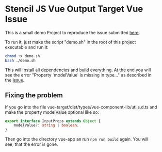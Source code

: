 # Stencil JS Vue Output Target Vue Issue

This is a small demo Project to reproduce the issue submitted [here](https://github.com/ionic-team/stencil-ds-output-targets/issues/233).

To run it, just make the script "demo.sh" in the root of this project executable and run it:

```bash
chmod +x demo.sh
bash ./demo.sh
```

This will install all dependencies and build everything.
At the end you will see the error "Property 'modelValue' is missing in type..." as described in the [issue](https://github.com/ionic-team/stencil-ds-output-targets/issues/233).

## Fixing the problem

If you go into the file vue-target/dist/types/vue-component-lib/utils.d.ts and make the property modelValue optional like so:

```ts
export interface InputProps extends Object {
    modelValue?: string | boolean;
}
```

Then go into the directory vue-app an run `npm run build` again.
You will see, that the error is gone.
